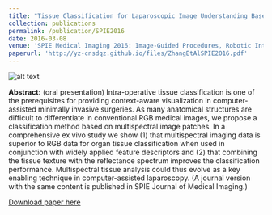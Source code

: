 ```yaml
---
title: "Tissue Classification for Laparoscopic Image Understanding Based on Multispectral Texture Analysis"
collection: publications
permalink: /publication/SPIE2016
date: 2016-03-08
venue: 'SPIE Medical Imaging 2016: Image-Guided Procedures, Robotic Interventions, and Modeling'
paperurl: 'http://yz-cnsdqz.github.io/files/ZhangEtAlSPIE2016.pdf'
---
```

![alt text](http://yz-cnsdqz.github.io/images/spie.png)<!-- .element height="30%" width="30%" -->

__Abstract:__ 
(oral presentation) Intra-operative tissue classification is one of the prerequisites for providing context-aware visualization in computer-assisted minimally invasive surgeries. As many anatomical structures are difficult to differentiate in conventional RGB medical images, we propose a classification method based on multispectral image patches. In a comprehensive ex vivo study we show (1) that multispectral imaging data is superior to RGB data for organ tissue classification when used in conjunction with widely applied feature descriptors and (2) that combining the tissue texture with the reflectance spectrum improves the classification performance. Multispectral tissue analysis could thus evolve as a key enabling technique in computer-assisted laparoscopy.
(A journal version with the same content is published in SPIE Journal of Medical Imaging.)

[Download paper here](http://yz-cnsdqz.github.io/files/ZhangEtAlSPIE2016.pdf)
